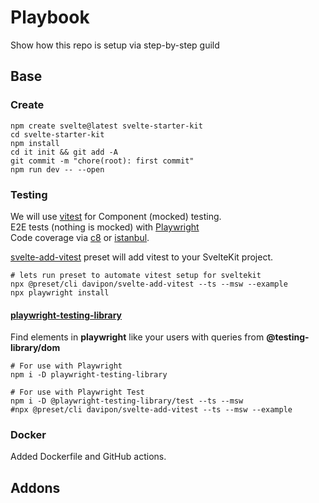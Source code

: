 # Playbook

Show how this repo is setup via step-by-step guild

## Base

### Create

```shell
npm create svelte@latest svelte-starter-kit
cd svelte-starter-kit
npm install
cd it init && git add -A
git commit -m "chore(root): first commit"
npm run dev -- --open
```

### Testing

We will use [vitest](https://vitest.dev/) for Component (mocked) testing.<br/>
E2E tests (nothing is mocked) with [Playwright](https://playwright.dev/) <br/>
Code coverage via [c8](https://github.com/bcoe/c8) or [istanbul](https://istanbul.js.org/).

[svelte-add-vitest](https://github.com/davipon/svelte-add-vitest) preset will add vitest to your SvelteKit project.

```shell
# lets run preset to automate vitest setup for sveltekit
npx @preset/cli davipon/svelte-add-vitest --ts --msw --example
npx playwright install
```

#### [playwright-testing-library](https://github.com/testing-library/playwright-testing-library)

Find elements in **playwright** like your users with queries from **@testing-library/dom**

```shell
# For use with Playwright
npm i -D playwright-testing-library

# For use with Playwright Test
npm i -D @playwright-testing-library/test --ts --msw
#npx @preset/cli davipon/svelte-add-vitest --ts --msw --example
```

### Docker

Added Dockerfile and GitHub actions.

## Addons

```shell

```
